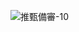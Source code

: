 ![推甄備審-10](https://github.com/32844583/JavaLibrary/assets/66071134/a1e70aaa-0412-44fa-9da1-d530f8c94537)
